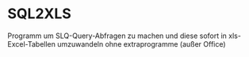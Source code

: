 # SQL2XLS
Programm um SLQ-Query-Abfragen zu machen und diese sofort in xls-Excel-Tabellen umzuwandeln ohne extraprogramme (außer Office)

